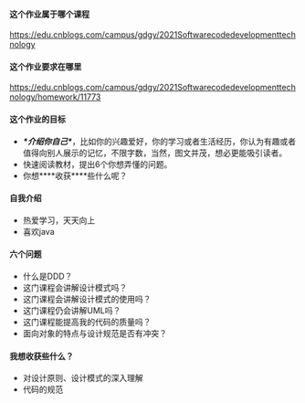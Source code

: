 #### 这个作业属于哪个课程

https://edu.cnblogs.com/campus/gdgy/2021Softwarecodedevelopmenttechnology



#### 这个作业要求在哪里

https://edu.cnblogs.com/campus/gdgy/2021Softwarecodedevelopmenttechnology/homework/11773



#### 这个作业的目标

- ***\*介绍你自己\****，比如你的兴趣爱好，你的学习或者生活经历，你认为有趣或者值得向别人展示的记忆，不限字数，当然，图文并茂，想必更能吸引读者。
- 快速阅读教材，提出6个你想弄懂的问题。
- 你想***\*收获\****些什么呢？



#### 自我介绍

- 热爱学习，天天向上
- 喜欢java



#### 六个问题

- 什么是DDD？
- 这门课程会讲解设计模式吗？
- 这门课程会讲解设计模式的使用吗？
- 这门课程仍会讲解UML吗？
- 这门课程能提高我的代码的质量吗？
- 面向对象的特点与设计规范是否有冲突？



#### 我想收获些什么？

- 对设计原则、设计模式的深入理解
- 代码的规范



